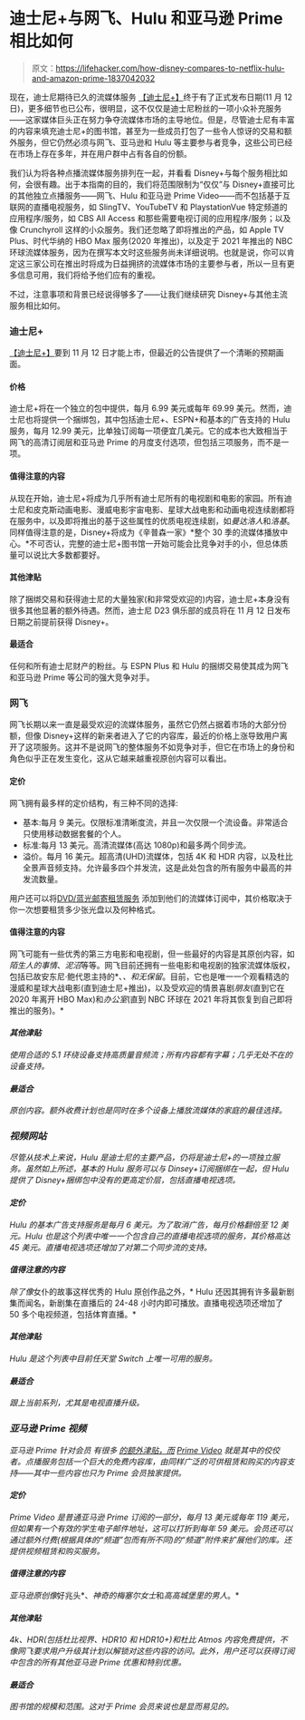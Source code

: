 # 迪士尼+与网飞、Hulu 和亚马逊 Prime 相比如何

> 原文：<https://lifehacker.com/how-disney-compares-to-netflix-hulu-and-amazon-prime-1837042032>

现在，迪士尼期待已久的流媒体服务 [【迪士尼+】](https://preview.disneyplus.com/?cid=DSS-Search-Google-Splash-disney+-exact)终于有了正式发布日期(11 月 12 日)，更多细节也已公布，很明显，这不仅仅是迪士尼粉丝的一项小众补充服务——这家媒体巨头正在努力争夺流媒体市场的主导地位。但是，尽管迪士尼有丰富的内容来填充迪士尼+的图书馆，甚至为一些成员打包了一些令人惊讶的交易和额外服务，但它仍然必须与网飞、亚马逊和 Hulu 等主要参与者竞争，这些公司已经在市场上存在多年，并在用户群中占有各自的份额。



我们认为将各种点播流媒体服务排列在一起，并看看 Disney+与每个服务相比如何，会很有趣。出于本指南的目的，我们将范围限制为“仅仅”与 Disney+直接可比的其他独立点播服务——网飞、Hulu 和亚马逊 Prime Video——而不包括基于互联网的直播电视服务，如 SlingTV、YouTubeTV 和 PlaystationVue 特定频道的应用程序/服务，如 CBS All Access 和那些需要电视订阅的应用程序/服务；以及像 Crunchyroll 这样的小众服务。我们还忽略了即将推出的产品，如 Apple TV Plus、时代华纳的 HBO Max 服务(2020 年推出)，以及定于 2021 年推出的 NBC 环球流媒体服务，因为在撰写本文时这些服务尚未详细说明。也就是说，你可以肯定这三家公司在推出时将成为日益拥挤的流媒体市场的主要参与者，所以一旦有更多信息可用，我们将给予他们应有的重视。

不过，注意事项和背景已经说得够多了——让我们继续研究 Disney+与其他主流服务相比如何。

### 迪士尼+

[【迪士尼+】](https://preview.disneyplus.com/)要到 11 月 12 日才能上市，但最近的公告提供了一个清晰的预期画面。

#### **价格**

迪士尼+将在一个独立的包中提供，每月 6.99 美元或每年 69.99 美元。然而，迪士尼也将提供一个捆绑包，其中包括迪士尼+、ESPN+和基本的广告支持的 Hulu 服务，每月 12.99 美元，比单独订阅每一项便宜几美元。它的成本也大致相当于网飞的高清订阅层和亚马逊 Prime 的月度支付选项，但包括三项服务，而不是一项。

#### **值得注意的内容**

从现在开始，迪士尼+将成为几乎所有迪士尼所有的电视剧和电影的家园。所有迪士尼和皮克斯动画电影、漫威电影宇宙电影、星球大战电影和动画电视连续剧都将在服务中，以及即将推出的基于这些属性的优质电视连续剧，如*曼达洛人*和*洛基*。同样值得注意的是，Disney+将成为《辛普森一家》*整个 30 季的流媒体播放中心。*不可否认，完整的迪士尼+图书馆一开始可能会比竞争对手的小，但总体质量可以说比大多数都要好。

#### **其他津贴**

除了捆绑交易和获得迪士尼的大量独家(和非常受欢迎的)内容，迪士尼+本身没有很多其他显著的额外待遇。然而，迪士尼 D23 俱乐部的成员将在 11 月 12 日发布日期之前提前获得 Disney+。

#### **最适合**

任何和所有迪士尼财产的粉丝。与 ESPN Plus 和 Hulu 的捆绑交易使其成为网飞和亚马逊 Prime 等公司的强大竞争对手。

### 网飞

网飞长期以来一直是最受欢迎的流媒体服务，虽然它仍然占据着市场的大部分份额，但像 Disney+这样的新来者进入了它的内容库，最近的价格上涨导致用户离开了这项服务。这并不是说网飞的整体服务不如竞争对手，但它在市场上的身份和角色似乎正在发生变化，这从它越来越重视原创内容可以看出。

#### **定价**

网飞拥有最多样的定价结构，有三种不同的选择:

*   基本:每月 9 美元。仅限标准清晰度流，并且一次仅限一个流设备。非常适合只使用移动数据套餐的个人。
*   标准:每月 13 美元。高清流媒体(高达 1080p)和最多两个同步流。
*   溢价。每月 16 美元。超高清(UHD)流媒体，包括 4K 和 HDR 内容，以及杜比全景声音频支持。允许最多四个并发流，这是此处包含的所有服务中最高的并发流数量。

用户还可以将[DVD/蓝光邮寄租赁服务](https://dvd.netflix.com/?dsrc=DVDWEB) 添加到他们的流媒体订阅中，其价格取决于你一次想要租赁多少张光盘以及何种格式。

#### **值得注意的内容**

网飞可能有一些优秀的第三方电影和电视剧，但一些最好的内容是其原创内容，如*陌生人的事情*、*泥沼*等等。网飞目前还拥有一些电影和电视剧的独家流媒体版权，包括已故安东尼·鲍代恩主持的*、*、*和*无保留*。目前，它也是唯一一个观看精选的漫威和星球大战电影(直到迪士尼+推出)，以及受欢迎的情景喜剧*朋友*(直到它在 2020 年离开 HBO Max)和*办公室*(直到 NBC 环球在 2021 年将其恢复到自己即将推出的服务)。*

#### ***其他津贴***

*使用合适的 5.1 环绕设备支持高质量音频流；所有内容都有字幕；几乎无处不在的设备支持。*

#### ***最适合***

*原创内容。额外收费计划也是同时在多个设备上播放流媒体的家庭的最佳选择。*

### *视频网站*

*尽管从技术上来说，Hulu 是迪士尼的主要产品，仍将是迪士尼+的一项独立服务。虽然如上所述，基本的 Hulu 服务可以与 Dinsey+订阅捆绑在一起，但 Hulu 提供了 Disney+捆绑包中没有的更高定价层，包括直播电视选项。* 

#### ***定价***

*Hulu 的基本广告支持服务是每月 6 美元。为了取消广告，每月价格翻倍至 12 美元。Hulu 也是这个列表中唯一一个包含自己的直播电视选项的服务，其价格高达 45 美元。直播电视选项还增加了对第二个同步流的支持。*

#### ***值得注意的内容***

*除了像*女仆的故事这样优秀的 Hulu 原创作品之外，* Hulu 还因其拥有许多最新剧集而闻名，新剧集在直播后的 24-48 小时内即可播放。直播电视选项还增加了 50 多个电视频道，包括体育直播。*

#### ***其他津贴***

*Hulu 是这个列表中目前任天堂 Switch 上唯一可用的服务。*

#### ***最适合***

*跟上当前系列，尤其是电视直播升级。*

### *亚马逊 Prime 视频*

*亚马逊 Prime 针对会员 有很多 [的额外津贴，而](https://twocents.lifehacker.com/is-amazon-prime-worth-it-1038496234) [Prime Video](https://www.amazon.com/Prime-Video/b?asc_campaign=InlineText&asc_refurl=https://lifehacker.com/how-disney-compares-to-netflix-hulu-and-amazon-prime-1837042032&asc_source=&ie=UTF8&node=2676882011&tag=kinjalifehackerlink-20) 就是其中的佼佼者。点播服务包括一个巨大的免费内容库，由同样广泛的可供租赁和购买的内容支持——其中一些内容也只为 Prime 会员独家提供。* 

#### ***定价***

*Prime Video 是普通亚马逊 Prime 订阅的一部分，每月 13 美元或每年 119 美元，但如果有一个有效的学生电子邮件地址，这可以打折到每年 59 美元。会员还可以通过额外付费(根据具体的“频道”包而有所不同)的“频道”附件来扩展他们的库。还提供视频租赁和购买服务。*

#### ***值得注意的内容***

*亚马逊原创像*好兆头*、*神奇的梅塞尔女士*和*高高城堡里的男人*。*

#### ***其他津贴***

*4k、HDR(包括杜比视界、HDR10 和 HDR10+)和杜比 Atmos 内容免费提供，不像网飞要求用户升级其计划以解锁对这些内容的访问。此外，用户还可以获得订阅中包含的所有其他亚马逊 Prime 优惠和特别优惠。*

#### ***最适合***

*图书馆的规模和范围。这对于 Prime 会员来说也是显而易见的。*